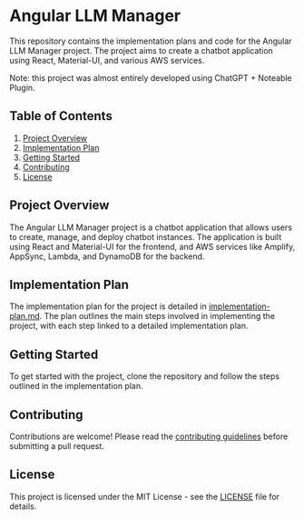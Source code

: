 
# Angular LLM Manager

This repository contains the implementation plans and code for the Angular LLM Manager project. The project aims to create a chatbot application using React, Material-UI, and various AWS services.

Note: this project was almost entirely developed using ChatGPT + Noteable Plugin.

## Table of Contents

1. [Project Overview](#project-overview)
2. [Implementation Plan](#implementation-plan)
3. [Getting Started](#getting-started)
4. [Contributing](#contributing)
5. [License](#license)

## Project Overview

The Angular LLM Manager project is a chatbot application that allows users to create, manage, and deploy chatbot instances. The application is built using React and Material-UI for the frontend, and AWS services like Amplify, AppSync, Lambda, and DynamoDB for the backend.

## Implementation Plan

The implementation plan for the project is detailed in [implementation-plan.md](https://github.com/ChatGPT-Project/Implementation-Plans/blob/main/implementation-plan.md). The plan outlines the main steps involved in implementing the project, with each step linked to a detailed implementation plan.

## Getting Started

To get started with the project, clone the repository and follow the steps outlined in the implementation plan.

## Contributing

Contributions are welcome! Please read the [contributing guidelines](CONTRIBUTING.md) before submitting a pull request.

## License

This project is licensed under the MIT License - see the [LICENSE](LICENSE) file for details.
